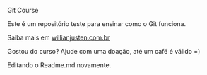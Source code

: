 Git Course

Este é um repositório teste para ensinar como o Git funciona.

Saiba mais em [willianjusten.com.br](http://willianjusten.com.br)

Gostou do curso? Ajude com uma doação, até um café é válido =)

Editando o Readme.md novamente.
